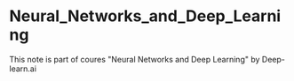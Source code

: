 # Neural_Networks_and_Deep_Learning
This note is part of  coures  "Neural Networks and Deep Learning" by Deep-learn.ai
